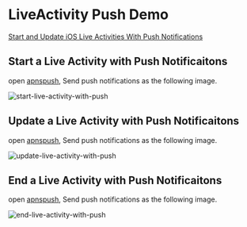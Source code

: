 # LiveActivity Push Demo

[Start and Update iOS Live Activities With Push Notifications](https://apnspush.com/how-to-start-and-update-live-activities-with-push-notifications)

## Start a Live Activity with Push Notificaitons 

open [apnspush](https://apnpush.com), Send push notifications as the following image.

![start-live-activity-with-push](https://image.apnspush.com/start-live-activity-with-push.png)

## Update a Live Activity with Push Notificaitons 

open [apnspush](https://apnpush.com), Send push notifications as the following image.


![update-live-activity-with-push](https://image.apnspush.com/update-live-activity-with-push.png)

## End a Live Activity with Push Notificaitons 

open [apnspush](https://apnpush.com), Send push notifications as the following image.

![end-live-activity-with-push](https://image.apnspush.com/end-live-activity-with-push.png)